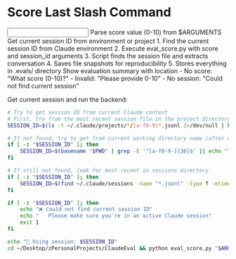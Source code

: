 # Score Last Slash Command

<input>
Parse score value (0-10) from $ARGUMENTS
Get current session ID from environment or project
</input>

<workflow>
1. Find the current session ID from Claude environment
2. Execute eval_score.py with score and session_id arguments
3. Script finds the session file and extracts conversation
4. Saves file snapshots for reproducibility
5. Stores everything in .evals/ directory
</workflow>

<output>
Show evaluation summary with location
</output>

<clarification>
- No score: "What score (0-10)?"
- Invalid: "Please provide 0-10"
- No session: "Could not find current session"
</clarification>

Get current session and run the backend:
```bash
# Try to get session ID from current Claude context
# First, try from the most recent session file in the project directory
SESSION_ID=$(ls -t ~/.claude/projects/*/[a-f0-9]*.jsonl 2>/dev/null | head -1 | xargs basename 2>/dev/null | sed 's/.jsonl//')

# If not found, try to get from current working directory name (often contains session)
if [ -z "$SESSION_ID" ]; then
    SESSION_ID=$(basename "$PWD" | grep -E '^[a-f0-9-]{36}$' || echo "")
fi

# If still not found, look for most recent in sessions directory
if [ -z "$SESSION_ID" ]; then
    SESSION_ID=$(find ~/.claude/sessions -name "*.jsonl" -type f -mtime -1 2>/dev/null | head -1 | xargs basename 2>/dev/null | sed 's/.jsonl//')
fi

if [ -z "$SESSION_ID" ]; then
    echo "❌ Could not find current session ID"
    echo "   Please make sure you're in an active Claude session"
    exit 1
fi

echo "📍 Using session: $SESSION_ID"
cd ~/Desktop/zPersonalProjects/ClaudeEval && python eval_score.py "$ARGUMENTS" --session_id "$SESSION_ID"
```